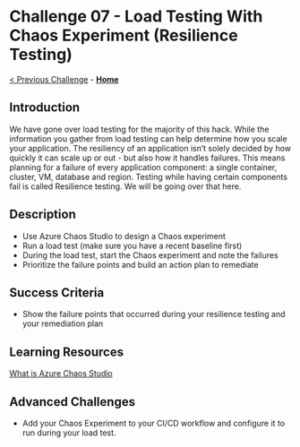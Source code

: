 # Challenge 07 - Load Testing With Chaos Experiment (Resilience Testing)

[< Previous Challenge](./Challenge-06.md) - **[Home](../README.md)**

## Introduction

We have gone over load testing for the majority of this hack.  While the information you gather from load testing can help determine how you scale your application.  The resiliency of an application isn’t solely decided by how quickly it can scale up or out - but also how it handles failures. This means planning for a failure of every application component: a single container, cluster, VM, database and region.  Testing while having certain components fail is called Resilience testing.  We will be going over that here.

## Description

- Use Azure Chaos Studio to design a Chaos experiment
- Run a load test (make sure you have a recent baseline first)
- During the load test, start the Chaos experiment and note the failures
- Prioritize the failure points and build an action plan to remediate

## Success Criteria

- Show the failure points that occurred during your resilience testing and your remediation plan

## Learning Resources

[What is Azure Chaos Studio](https://docs.microsoft.com/en-us/azure/chaos-studio/chaos-studio-overview)


## Advanced Challenges

- Add your Chaos Experiment to your CI/CD workflow and configure it to run during your load test.